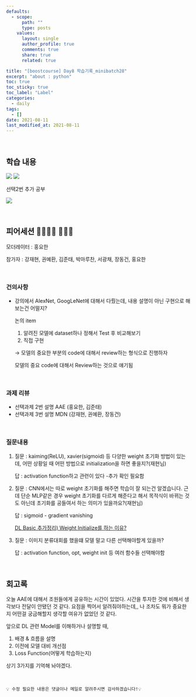 ```yaml
---
defaults:
  - scope:
      path: ""
      type: posts
    values:
      layout: single
      author_profile: true
      comments: true
      share: true
      related: true

title: "[boostcourse] Day8 학습기록_minibatch28"
excerpt: "about : python"
toc: true
toc_sticky: true
toc_label: "Label"
categories:
  - daily
tags:
  - []
date: 2021-08-11
last_modified_at: 2021-08-11
---
```

<br>

## 학습 내용

<a href="https://hongsusoo.github.io/ai/cnnmodel"><img src="https://img.shields.io/badge/-CNN Model-red"/></a> <a href="https://hongsusoo.github.io/ai/CVapplication"><img src="https://img.shields.io/badge/-CV-red"/></a>


선택2번 추가 공부

<a href="https://hongsusoo.github.io/ai/AAE"><img src="https://img.shields.io/badge/-AAE-blue"/></a>

<br>

## 피어세션 👨‍👨‍👦‍👦 👨‍👨‍👦

모더레이터 : 홍요한

참가자 : 강재현, 권예환, 김준태, 박마루찬, 서광채, 장동건, 홍요한

<br>

### 건의사항

- 강의에서 AlexNet, GoogLeNet에 대해서 다뤘는데, 내용 설명이 아닌 구현으로 해보는건 어떨지?

    논의 item

    1. 알려진 모델에 dataset하나 정해서 Test 후 비교해보기
    2. 직접 구현

    → 모델의 중요한 부분의 code에 대해서 review하는 형식으로 진행하자

    모델의 중요 code에 대해서 Review하는 것으로 얘기됨

<br>

### 과제 리뷰

- 선택과제 2번 설명 AAE (홍요한, 김준태)
- 선택과제 3번 설명 MDN (강재현, 권예환, 장동건)

<br>

### 질문내용

1. 질문 : kaiming(ReLU), xavier(sigmoid) 등 다양한 weight 초기화 방법이 있는데, 어떤 상황일 때 어떤 방법으로 initialization을 하면 좋을지?(재현님)

    답 : activation function하고 관련이 있다 -추가 확인 필요함

2. 질문 : CNN에서는 따로 weight 초기화를 해주면 학습이 잘 되는건 알겠습니다. 근데 단순 MLP같은 경우 weight 초기화를 다르게 해준다고 해서 목적식이 바뀌는 것도 아닌데 초기화를 공들여서 하는 의미가 있을까요?(재현님)

    답 : sigmoid - gradient vanishing 

    [DL Basic 추가정리) Weight Initialize를 하는 이유?](https://velog.io/@hanlyang0522/weight-init%EC%9D%84-%ED%95%98%EB%8A%94-%EC%9D%B4%EC%9C%A0)

3. 질문 : 이미지 분류대회를 했을떄 모델 말고 다른 선택해야할게 있을까?

    답 : activation function, opt, weight init 등 여러 함수들 선택해야함

<br>

## 회고록

오늘 AAE에 대해서 조원들에게 공유하는 시간이 있었다. 시간을 투자한 것에 비해서 생각보다 전달이 안됐던 것 같다. 
요점을 찍어서 알려줘야하는데,, 나 조차도 뭐가 중요한지 어떤걸 궁금해할지 생각할 여유가 없었던 것 같다. 

앞으로 DL 관련 Model를 이해하거나 설명할 때, 

1. 배경 & 흐름을 설명
2. 이전에 모델 대비 개선점
3. Loss Function(어떻게 학습하는지)

상기 3가지를 기억해 놔야겠다. 


<br>

```
💡 수정 필요한 내용은 댓글이나 메일로 알려주시면 감사하겠습니다!💡 
```
